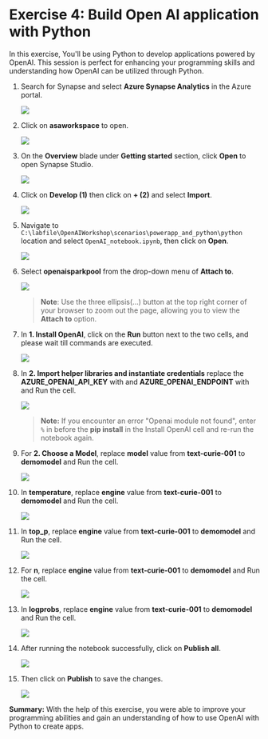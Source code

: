 # Exercise 4: Build Open AI application with Python

In this exercise, You'll be using Python to develop applications powered by OpenAI. This session is perfect for enhancing your programming skills and understanding how OpenAI can be utilized through Python.

1. Search for Synapse and select **Azure Synapse Analytics** in the Azure portal.

   ![](images/openai-3.png)

1. Click on **asaworkspace<inject key="DeploymentId"></inject>** to open.

    ![](images/E4S2.png)

1. On the **Overview** blade under **Getting started** section, click **Open** to open Synapse Studio.
     
    ![](images/open-workspace.png)
    
1. Click on **Develop (1)** then click on **+ (2)** and select **Import**.

    ![](images/import-note.png)

1. Navigate to `C:\labfile\OpenAIWorkshop\scenarios\powerapp_and_python\python` location and select `OpenAI_notebook.ipynb`, then click on **Open**.

     ![](images/openai-4.png)

1. Select **openaisparkpool** from the drop-down menu of **Attach to**.

    ![](images/openai-sparkpool.png)

    >**Note**: Use the three ellipsis(...) button at the top right corner of your browser to zoom out the page, allowing you to view the **Attach to** option.
    
1. In **1. Install OpenAI**, click on the **Run** button next to the two cells, and please wait till commands are executed. 

     ![](images/run-python12.png)

1. In **2. Import helper libraries and instantiate credentials** replace the **AZURE_OPENAI_API_KEY** with **<inject key="OpenAIKey" enableCopy="true"/>** and **AZURE_OPENAI_ENDPOINT** with **<inject key="OpenAIEndpoint" enableCopy="true"/>** and Run the cell.

     ![](images/key-endpoint.png)
   
     > **Note:** If you encounter an error "Openai module not found", enter `%` in before the **pip install** in the Install OpenAI cell and re-run the notebook again.

1. For **2. Choose a Model**, replace **model** value from **text-curie-001** to **demomodel** and Run the cell.

    ![](images/choosemodel.png)

1. In **temperature**, replace **engine** value from **text-curie-001** to **demomodel** and Run the cell.

     ![](images/temp.png)

1. In **top_p**, replace **engine** value from **text-curie-001** to **demomodel** and Run the cell.

     ![](images/top-p.png)

1. For **n**, replace **engine** value from **text-curie-001** to **demomodel** and Run the cell.

     ![](images/n.png)

1. In **logprobs**, replace **engine** value from **text-curie-001** to **demomodel** and Run the cell.

     ![](images/logprobs.png)

1. After running the notebook successfully, click on **Publish all**.

     ![](images/publish.png)

1. Then click on **Publish** to save the changes. 

    ![](images/publish-1.png)

**Summary:** With the help of this exercise, you were able to improve your programming abilities and gain an understanding of how to use OpenAI with Python to create apps.
